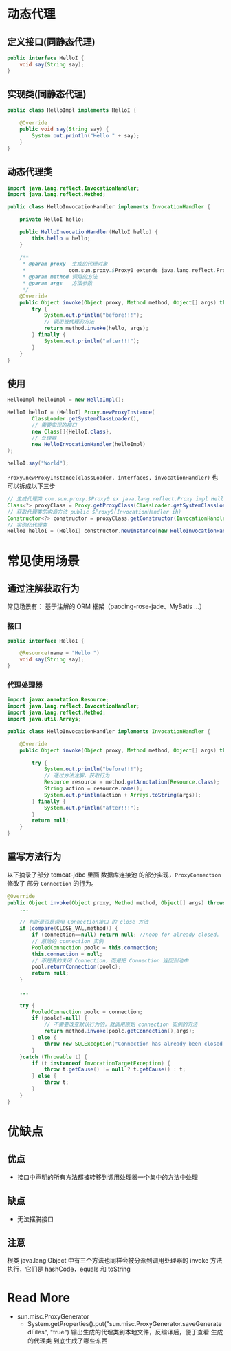 # 动态代理



## 定义接口(同静态代理)

```java
public interface HelloI {
    void say(String say);
}
```

## 实现类(同静态代理)

```java
public class HelloImpl implements HelloI {

    @Override
    public void say(String say) {
        System.out.println("Hello " + say);
    }
}
```

## 动态代理类

```java
import java.lang.reflect.InvocationHandler;
import java.lang.reflect.Method;

public class HelloInvocationHandler implements InvocationHandler {

    private HelloI hello;

    public HelloInvocationHandler(HelloI hello) {
        this.hello = hello;
    }
    
    /**
     * @param proxy  生成的代理对象
     * 				com.sun.proxy.$Proxy0 extends java.lang.reflect.Proxy implements HelloI
     * @param method 调用的方法
     * @param args   方法参数
     */
    @Override
    public Object invoke(Object proxy, Method method, Object[] args) throws Throwable {
        try {
            System.out.println("before!!!");
            // 调用被代理的方法
            return method.invoke(hello, args);
        } finally {
            System.out.println("after!!!");
        }
    }
}

```

## 使用

```java
HelloImpl helloImpl = new HelloImpl();

HelloI helloI = (HelloI) Proxy.newProxyInstance(
        ClassLoader.getSystemClassLoader(),
    	// 需要实现的接口
        new Class[]{HelloI.class},
    	// 处理器
        new HelloInvocationHandler(helloImpl)
);

helloI.say("World");
```

`Proxy.newProxyInstance(classLoader, interfaces, invocationHandler)` 也可以拆成以下三步

```java
// 生成代理类 com.sun.proxy.$Proxy0 ex java.lang.reflect.Proxy impl HelloI
Class<?> proxyClass = Proxy.getProxyClass(ClassLoader.getSystemClassLoader(), HelloI.class);
// 获取代理类的构造方法 public $Proxy0(InvocationHandler ih)
Constructor<?> constructor = proxyClass.getConstructor(InvocationHandler.class);
// 实例化代理类
HelloI helloI = (HelloI) constructor.newInstance(new HelloInvocationHandler(helloImpl));
```


# 常见使用场景

## 通过注解获取行为

常见场景有： 基于注解的 ORM 框架（paoding-rose-jade、MyBatis ...）

### 接口

```java
public interface HelloI {

    @Resource(name = "Hello ")
    void say(String say);
}
```



### 代理处理器

```java
import javax.annotation.Resource;
import java.lang.reflect.InvocationHandler;
import java.lang.reflect.Method;
import java.util.Arrays;

public class HelloInvocationHandler implements InvocationHandler {

    @Override
    public Object invoke(Object proxy, Method method, Object[] args) throws Throwable {

        try {
            System.out.println("before!!!");
            // 通过方法注解，获取行为
            Resource resource = method.getAnnotation(Resource.class);
            String action = resource.name();
            System.out.println(action + Arrays.toString(args));
        } finally {
            System.out.println("after!!!");
        }
        return null;
    }
}
```



## 重写方法行为

以下摘录了部分 tomcat-jdbc 里面 数据库连接池 的部分实现，`ProxyConnection` 修改了 部分 `Connection` 的行为。

```java
@Override
public Object invoke(Object proxy, Method method, Object[] args) throws Throwable {
    ...
        
    // 判断是否是调用 Connection接口 的 close 方法
    if (compare(CLOSE_VAL,method)) {
        if (connection==null) return null; //noop for already closed.
        // 原始的 connection 实例
        PooledConnection poolc = this.connection;
        this.connection = null;
        // 不是真的关闭 Connection，而是把 Connection 返回到池中
        pool.returnConnection(poolc);
        return null;
    } 
    
    ...
    
    try {
        PooledConnection poolc = connection;
        if (poolc!=null) {
            // 不需要改变默认行为的，就调用原始 connection 实例的方法
            return method.invoke(poolc.getConnection(),args);
        } else {
            throw new SQLException("Connection has already been closed.");
        }
    }catch (Throwable t) {
        if (t instanceof InvocationTargetException) {
            throw t.getCause() != null ? t.getCause() : t;
        } else {
            throw t;
        }
    }
}
```



# 优缺点

## 优点

- 接口中声明的所有方法都被转移到调用处理器一个集中的方法中处理

## 缺点

- 无法摆脱接口

## 注意

根类 java.lang.Object 中有三个方法也同样会被分派到调用处理器的 invoke 方法执行，它们是 hashCode，equals 和 toString 



# Read More

- sun.misc.ProxyGenerator
  - System.getProperties().put("sun.misc.ProxyGenerator.saveGeneratedFiles", "true") 输出生成的代理类到本地文件，反编译后，便于查看 生成的代理类 到底生成了哪些东西
